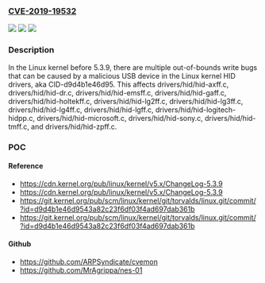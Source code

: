 ### [CVE-2019-19532](https://cve.mitre.org/cgi-bin/cvename.cgi?name=CVE-2019-19532)
![](https://img.shields.io/static/v1?label=Product&message=n%2Fa&color=blue)
![](https://img.shields.io/static/v1?label=Version&message=n%2Fa&color=blue)
![](https://img.shields.io/static/v1?label=Vulnerability&message=n%2Fa&color=brighgreen)

### Description

In the Linux kernel before 5.3.9, there are multiple out-of-bounds write bugs that can be caused by a malicious USB device in the Linux kernel HID drivers, aka CID-d9d4b1e46d95. This affects drivers/hid/hid-axff.c, drivers/hid/hid-dr.c, drivers/hid/hid-emsff.c, drivers/hid/hid-gaff.c, drivers/hid/hid-holtekff.c, drivers/hid/hid-lg2ff.c, drivers/hid/hid-lg3ff.c, drivers/hid/hid-lg4ff.c, drivers/hid/hid-lgff.c, drivers/hid/hid-logitech-hidpp.c, drivers/hid/hid-microsoft.c, drivers/hid/hid-sony.c, drivers/hid/hid-tmff.c, and drivers/hid/hid-zpff.c.

### POC

#### Reference
- https://cdn.kernel.org/pub/linux/kernel/v5.x/ChangeLog-5.3.9
- https://cdn.kernel.org/pub/linux/kernel/v5.x/ChangeLog-5.3.9
- https://git.kernel.org/pub/scm/linux/kernel/git/torvalds/linux.git/commit/?id=d9d4b1e46d9543a82c23f6df03f4ad697dab361b
- https://git.kernel.org/pub/scm/linux/kernel/git/torvalds/linux.git/commit/?id=d9d4b1e46d9543a82c23f6df03f4ad697dab361b

#### Github
- https://github.com/ARPSyndicate/cvemon
- https://github.com/MrAgrippa/nes-01

